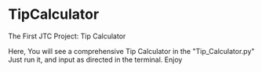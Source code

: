 # TipCalculator
The First JTC Project: Tip Calculator 

Here, You will see a comprehensive Tip Calculator in the "Tip_Calculator.py"
Just run it, and input as directed in the terminal.
Enjoy